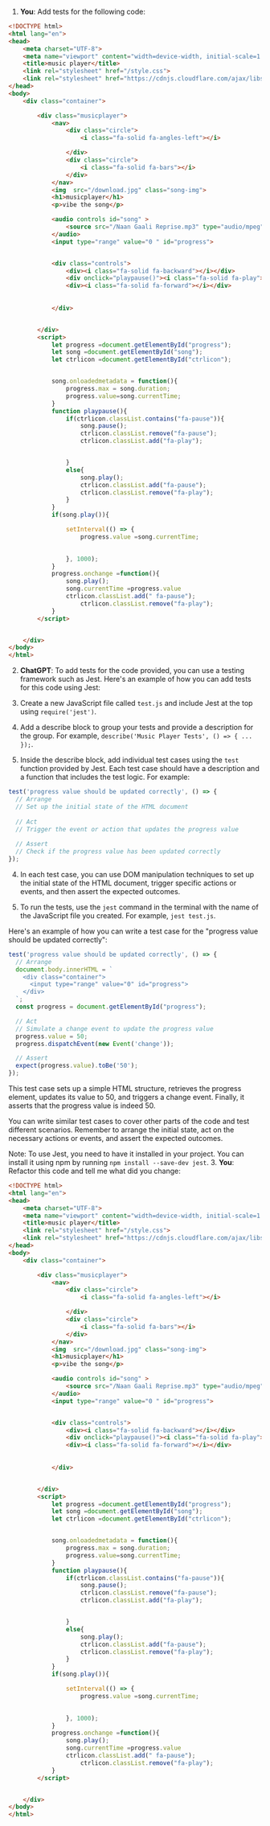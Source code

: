 1. **You**: Add tests for the following code: 
```html
<!DOCTYPE html>
<html lang="en">
<head>
    <meta charset="UTF-8">
    <meta name="viewport" content="width=device-width, initial-scale=1.0">
    <title>music player</title>
    <link rel="stylesheet" href="/style.css">
    <link rel="stylesheet" href="https://cdnjs.cloudflare.com/ajax/libs/font-awesome/6.4.0/css/all.min.css">
</head>
<body>
    <div class="container">

        <div class="musicplayer">
            <nav>
                <div class="circle">
                    <i class="fa-solid fa-angles-left"></i>

                </div>
                <div class="circle">
                    <i class="fa-solid fa-bars"></i>
                </div>
            </nav>
            <img  src="/download.jpg" class="song-img">
            <h1>musicplayer</h1>
            <p>vibe the song</p>

            <audio controls id="song" >
                <source src="/Naan Gaali Reprise.mp3" type="audio/mpeg" id="song">
            </audio>
            <input type="range" value="0 " id="progress">


            <div class="controls">
                <div><i class="fa-solid fa-backward"></i></div>
                <div onclick="playpause()"><i class="fa-solid fa-play"></i></div>
                <div><i class="fa-solid fa-forward"></i></div>
                
                
            </div>


        </div>
        <script>
            let progress =document.getElementById("progress");
            let song =document.getElementById("song");
            let ctrlicon =document.getElementById("ctrlicon");


            song.onloadedmetadata = function(){
                progress.max = song.duration;
                progress.value=song.currentTime;
            }
            function playpause(){
                if(ctrlicon.classList.contains("fa-pause")){
                    song.pause();
                    ctrlicon.classList.remove("fa-pause");
                    ctrlicon.classList.add("fa-play");


                }
                else{
                    song.play();
                    ctrlicon.classList.add("fa-pause");
                    ctrlicon.classList.remove("fa-play");
                }
            }
            if(song.play()){

                setInterval(() => {
                    progress.value =song.currentTime;

                    
                }, 1000);
            }
            progress.onchange =function(){
                song.play();
                song.currentTime =progress.value
                ctrlicon.classList.add(" fa-pause");
                    ctrlicon.classList.remove("fa-play");
            }
        </script>


    </div>
</body>
</html>
```
2. **ChatGPT**: To add tests for the code provided, you can use a testing framework such as Jest. Here's an example of how you can add tests for this code using Jest:

1. Create a new JavaScript file called `test.js` and include Jest at the top using `require('jest')`.

2. Add a describe block to group your tests and provide a description for the group. For example, `describe('Music Player Tests', () => { ... });`.

3. Inside the describe block, add individual test cases using the `test` function provided by Jest. Each test case should have a description and a function that includes the test logic. For example:

```javascript
test('progress value should be updated correctly', () => {
  // Arrange
  // Set up the initial state of the HTML document
  
  // Act
  // Trigger the event or action that updates the progress value
  
  // Assert
  // Check if the progress value has been updated correctly
});
```

4. In each test case, you can use DOM manipulation techniques to set up the initial state of the HTML document, trigger specific actions or events, and then assert the expected outcomes.

5. To run the tests, use the `jest` command in the terminal with the name of the JavaScript file you created. For example, `jest test.js`.

Here's an example of how you can write a test case for the "progress value should be updated correctly":

```javascript
test('progress value should be updated correctly', () => {
  // Arrange
  document.body.innerHTML = `
    <div class="container">
      <input type="range" value="0" id="progress">
    </div>
  `;
  const progress = document.getElementById("progress");

  // Act
  // Simulate a change event to update the progress value
  progress.value = 50;
  progress.dispatchEvent(new Event('change'));

  // Assert
  expect(progress.value).toBe('50');
});
```

This test case sets up a simple HTML structure, retrieves the progress element, updates its value to 50, and triggers a change event. Finally, it asserts that the progress value is indeed 50.

You can write similar test cases to cover other parts of the code and test different scenarios. Remember to arrange the initial state, act on the necessary actions or events, and assert the expected outcomes.

Note: To use Jest, you need to have it installed in your project. You can install it using npm by running `npm install --save-dev jest`.
3. **You**: Refactor this code and tell me what did you change: 
```html
<!DOCTYPE html>
<html lang="en">
<head>
    <meta charset="UTF-8">
    <meta name="viewport" content="width=device-width, initial-scale=1.0">
    <title>music player</title>
    <link rel="stylesheet" href="/style.css">
    <link rel="stylesheet" href="https://cdnjs.cloudflare.com/ajax/libs/font-awesome/6.4.0/css/all.min.css">
</head>
<body>
    <div class="container">

        <div class="musicplayer">
            <nav>
                <div class="circle">
                    <i class="fa-solid fa-angles-left"></i>

                </div>
                <div class="circle">
                    <i class="fa-solid fa-bars"></i>
                </div>
            </nav>
            <img  src="/download.jpg" class="song-img">
            <h1>musicplayer</h1>
            <p>vibe the song</p>

            <audio controls id="song" >
                <source src="/Naan Gaali Reprise.mp3" type="audio/mpeg" id="song">
            </audio>
            <input type="range" value="0 " id="progress">


            <div class="controls">
                <div><i class="fa-solid fa-backward"></i></div>
                <div onclick="playpause()"><i class="fa-solid fa-play"></i></div>
                <div><i class="fa-solid fa-forward"></i></div>
                
                
            </div>


        </div>
        <script>
            let progress =document.getElementById("progress");
            let song =document.getElementById("song");
            let ctrlicon =document.getElementById("ctrlicon");


            song.onloadedmetadata = function(){
                progress.max = song.duration;
                progress.value=song.currentTime;
            }
            function playpause(){
                if(ctrlicon.classList.contains("fa-pause")){
                    song.pause();
                    ctrlicon.classList.remove("fa-pause");
                    ctrlicon.classList.add("fa-play");


                }
                else{
                    song.play();
                    ctrlicon.classList.add("fa-pause");
                    ctrlicon.classList.remove("fa-play");
                }
            }
            if(song.play()){

                setInterval(() => {
                    progress.value =song.currentTime;

                    
                }, 1000);
            }
            progress.onchange =function(){
                song.play();
                song.currentTime =progress.value
                ctrlicon.classList.add(" fa-pause");
                    ctrlicon.classList.remove("fa-play");
            }
        </script>


    </div>
</body>
</html>
```